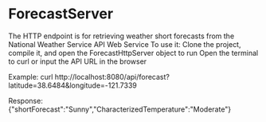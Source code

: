 # ForecastServer
The HTTP endpoint is for retrieving weather short forecasts from the National Weather Service API Web Service 
To use it:
Clone the project, compile it, and open the ForecastHttpServer object to run
Open the terminal to curl or input the API URL in the browser

Example: 
curl http://localhost:8080/api/forecast?latitude=38.6484&longitude=-121.7339 

 Response:
{"shortForecast":"Sunny","CharacterizedTemperature":"Moderate"}
